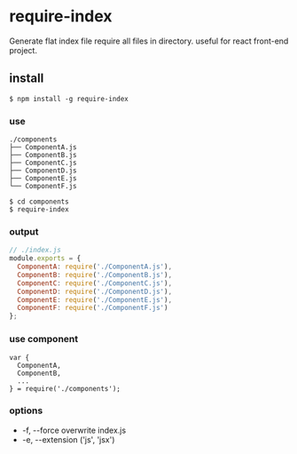 # require-index

Generate flat index file require all files in directory.
useful for react front-end project.

## install
```shell
$ npm install -g require-index
```

### use

```
./components
├── ComponentA.js
├── ComponentB.js
├── ComponentC.js
├── ComponentD.js
├── ComponentE.js
└── ComponentF.js
```
```shell
$ cd components
$ require-index
```

### output
```js
// ./index.js
module.exports = {
  ComponentA: require('./ComponentA.js'),
  ComponentB: require('./ComponentB.js'),
  ComponentC: require('./ComponentC.js'),
  ComponentD: require('./ComponentD.js'),
  ComponentE: require('./ComponentE.js'),
  ComponentF: require('./ComponentF.js')
};
```

### use component

```
var {
  ComponentA,
  ComponentB,
  ...
} = require('./components');
```

### options

- -f, --force overwrite index.js
- -e, --extension ('js', 'jsx')
